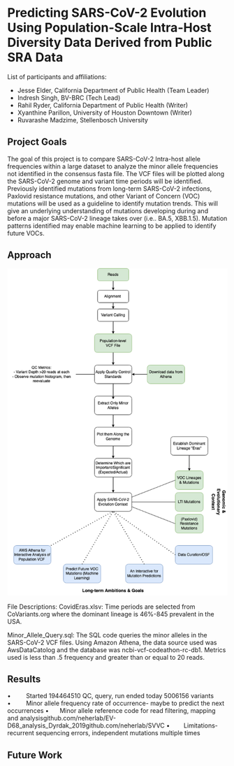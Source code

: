 # Predicting SARS-CoV-2 Evolution Using Population-Scale Intra-Host Diversity Data Derived from Public SRA Data

List of participants and affiliations:
- Jesse Elder, California Department of Public Health (Team Leader)
- Indresh Singh, BV-BRC (Tech Lead)
- Rahil Ryder, California Department of Public Health (Writer)
- Xyanthine Parillon, University of Houston Downtown (Writer)
- Ruvarashe Madzime, Stellenbosch University

## Project Goals
The goal of this project is to compare SARS-CoV-2 Intra-host allele frequencies within a large dataset to analyze the minor allele frequencies not identified in the consensus fasta file. The VCF files will be plotted along the SARS-CoV-2 genome and variant time periods will be identified. Previously identified mutations from long-term SARS-CoV-2 infections, Paxlovid resistance mutations, and other Variant of Concern (VOC) mutations will be used as a guideline to identify mutation trends. This will give an underlying understanding of mutations developing during and before a major SARS-CoV-2 lineage takes over (i.e.. BA.5, XBB.1.5). Mutation patterns identified may enable machine learning to be applied to identify future VOCs. 

## Approach
  ![Workflow](VCFCodeathon.png)

File Descriptions:
CovidEras.xlsv: Time periods are selected from CoVariants.org where the dominant lineage is 46%-845 prevalent in the USA.

Minor_Allele_Query.sql: The SQL code queries the minor alleles in the SARS-CoV-2 VCF files. Using Amazon Athena, the data source used was AwsDataCatolog and the database was ncbi-vcf-codeathon-rc-db1. Metrics used is less than .5 frequency and greater than or equal to 20 reads.

## Results
•     Started 194464510   QC, query, run   ended today 5006156 variants
•     Minor allele frequency rate of occurrence- maybe to predict the next occurrences
•     Minor allele reference code for read filtering, mapping and analysisgithub.com/neherlab/EV-D68_analysis_Dyrdak_2019github.com/neherlab/SVVC
•     Limitations-recurrent sequencing errors, independent mutations multiple times

## Future Work
